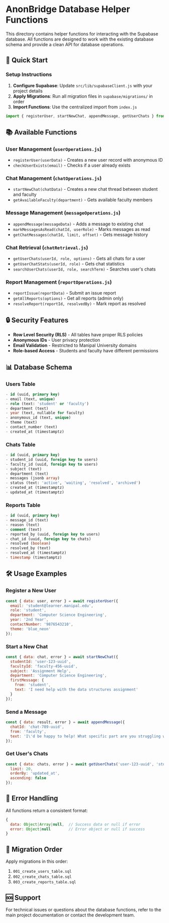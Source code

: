 # AnonBridge Database Helper Functions

This directory contains helper functions for interacting with the Supabase database. All functions are designed to work with the existing database schema and provide a clean API for database operations.

## 🚀 Quick Start

### Setup Instructions

1. **Configure Supabase**: Update `src/lib/supabaseClient.js` with your project details
2. **Apply Migrations**: Run all migration files in `supabase/migrations/` in order
3. **Import Functions**: Use the centralized import from `index.js`

```javascript
import { registerUser, startNewChat, appendMessage, getUserChats } from './lib/database'
```

## 📚 Available Functions

### User Management (`userOperations.js`)
- `registerUser(userData)` - Creates a new user record with anonymous ID
- `checkUserExists(email)` - Checks if a user already exists

### Chat Management (`chatOperations.js`)
- `startNewChat(chatData)` - Creates a new chat thread between student and faculty
- `getAvailableFaculty(department)` - Gets available faculty members

### Message Management (`messageOperations.js`)
- `appendMessage(messageData)` - Adds a message to existing chat
- `markMessagesAsRead(chatId, userRole)` - Marks messages as read
- `getChatMessages(chatId, limit, offset)` - Gets message history

### Chat Retrieval (`chatRetrieval.js`)
- `getUserChats(userId, role, options)` - Gets all chats for a user
- `getUserChatStats(userId, role)` - Gets chat statistics
- `searchUserChats(userId, role, searchTerm)` - Searches user's chats

### Report Management (`reportOperations.js`)
- `reportIssue(reportData)` - Submit an issue report
- `getAllReports(options)` - Get all reports (admin only)
- `resolveReport(reportId, resolvedBy)` - Mark report as resolved

## 🔒 Security Features

- **Row Level Security (RLS)** - All tables have proper RLS policies
- **Anonymous IDs** - User privacy protection
- **Email Validation** - Restricted to Manipal University domains
- **Role-based Access** - Students and faculty have different permissions

## 📊 Database Schema

### Users Table
```sql
- id (uuid, primary key)
- email (text, unique)
- role (text: 'student' or 'faculty')
- department (text)
- year (text, nullable for faculty)
- anonymous_id (text, unique)
- theme (text)
- contact_number (text)
- created_at (timestamptz)
```

### Chats Table
```sql
- id (uuid, primary key)
- student_id (uuid, foreign key to users)
- faculty_id (uuid, foreign key to users)
- subject (text)
- department (text)
- messages (jsonb array)
- status (text: 'active', 'waiting', 'resolved', 'archived')
- created_at (timestamptz)
- updated_at (timestamptz)
```

### Reports Table
```sql
- id (uuid, primary key)
- message_id (text)
- reason (text)
- comment (text)
- reported_by (uuid, foreign key to users)
- chat_id (uuid, foreign key to chats)
- resolved (boolean)
- resolved_by (text)
- resolved_at (timestamptz)
- timestamp (timestamptz)
```

## 🛠️ Usage Examples

### Register a New User
```javascript
const { data: user, error } = await registerUser({
  email: 'student@learner.manipal.edu',
  role: 'student',
  department: 'Computer Science Engineering',
  year: '2nd Year',
  contactNumber: '9876543210',
  theme: 'blue_neon'
});
```

### Start a New Chat
```javascript
const { data: chat, error } = await startNewChat({
  studentId: 'user-123-uuid',
  facultyId: 'faculty-456-uuid',
  subject: 'Assignment Help',
  department: 'Computer Science Engineering',
  firstMessage: {
    from: 'student',
    text: 'I need help with the data structures assignment'
  }
});
```

### Send a Message
```javascript
const { data: result, error } = await appendMessage({
  chatId: 'chat-789-uuid',
  from: 'faculty',
  text: 'I\'d be happy to help! What specific part are you struggling with?'
});
```

### Get User's Chats
```javascript
const { data: chats, error } = await getUserChats('user-123-uuid', 'student', {
  limit: 20,
  orderBy: 'updated_at',
  ascending: false
});
```

## 🔧 Error Handling

All functions return a consistent format:
```javascript
{
  data: Object|Array|null,  // Success data or null if error
  error: Object|null        // Error object or null if success
}
```

## 📝 Migration Order

Apply migrations in this order:
1. `001_create_users_table.sql`
2. `002_create_chats_table.sql`
3. `003_create_reports_table.sql`

## 🆘 Support

For technical issues or questions about the database functions, refer to the main project documentation or contact the development team.